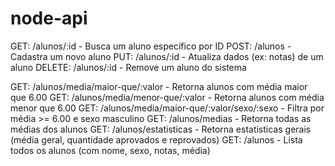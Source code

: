 # node-api
GET: /alunos/:id - Busca um aluno específico por ID
POST: /alunos - Cadastra um novo aluno
PUT: /alunos/:id - Atualiza dados (ex: notas) de um aluno
DELETE: /alunos/:id - Remove um aluno do sistema

GET: /alunos/media/maior-que/:valor - Retorna alunos com média maior que 6.00
GET: /alunos/media/menor-que/:valor	- Retorna alunos com média menor que 6.00
GET: /alunos/media/maior-que/:valor/sexo/:sexo - Filtra por média >= 6.00 e sexo masculino 
GET: /alunos/medias - Retorna todas as médias dos alunos
GET: /alunos/estatisticas - Retorna estatísticas gerais (média geral, quantidade aprovados e reprovados)
GET: /alunos - Lista todos os alunos (com nome, sexo, notas, média)
